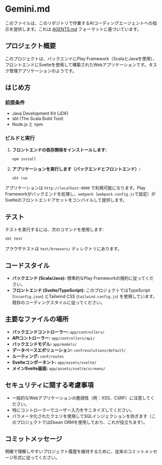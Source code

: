 # Gemini.md

このファイルは、このリポジトリで作業するAIコーディングエージェントへの指示を提供します。これは [AGENTS.md](https://agents.md) フォーマットに基づいています。

## プロジェクト概要

このプロジェクトは、バックエンドにPlay Framework（ScalaとJavaを使用）、フロントエンドにSvelteを使用して構築されたWebアプリケーションです。タスク管理アプリケーションのようです。

## はじめ方

### 前提条件

- Java Development Kit (JDK)
- sbt (The Scala Build Tool)
- Node.js と npm

### ビルドと実行

1.  **フロントエンドの依存関係をインストールします:**
    ```bash
    npm install
    ```
2.  **アプリケーションを実行します（バックエンドとフロントエンド）:**
    ```bash
    sbt run
    ```

アプリケーションは `http://localhost:9000` で利用可能になります。Play Frameworkがバックエンドを処理し、`webpack`（`webpack.config.js`で設定）がSvelteのフロントエンドアセットをコンパイルして提供します。

## テスト

テストを実行するには、次のコマンドを使用します:

```bash
sbt test
```

ブラウザテストは `test/browsers/` ディレクトリにあります。

## コードスタイル

- **バックエンド (Scala/Java):** 標準的なPlay Frameworkの規約に従ってください。
- **フロントエンド (Svelte/TypeScript):** このプロジェクトではTypeScript (`tsconfig.json`) とTailwind CSS (`tailwind.config.js`) を使用しています。既存のコーディングスタイルに従ってください。

## 主要なファイルの場所

- **バックエンドコントローラー:** `app/controllers/`
- **APIコントローラー:** `app/controllers/api/`
- **バックエンドモデル:** `app/models/`
- **データベースエボリューション:** `conf/evolutions/default/`
- **ルーティング:** `conf/routes`
- **Svelteコンポーネント:** `app/assets/svelte/`
- **メインSvelte画面:** `app/assets/svelte/screens/`

## セキュリティに関する考慮事項

- 一般的なWebアプリケーションの脆弱性（例：XSS、CSRF）に注意してください。
- 特にコントローラーでユーザー入力をサニタイズしてください。
- パラメータ化されたクエリを使用してSQLインジェクションを防ぎます（このプロジェクトではEbean ORMを使用しており、これが役立ちます）。

## コミットメッセージ

明確で理解しやすいプロジェクト履歴を維持するために、従来のコミットメッセージ形式に従ってください。